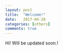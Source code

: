 ```yaml
---
layout: post
title:  "Welcome!"
date:   2017-04-20 
categories: [others]
comments: true
---
```

Hi! Will be updated soon.!

